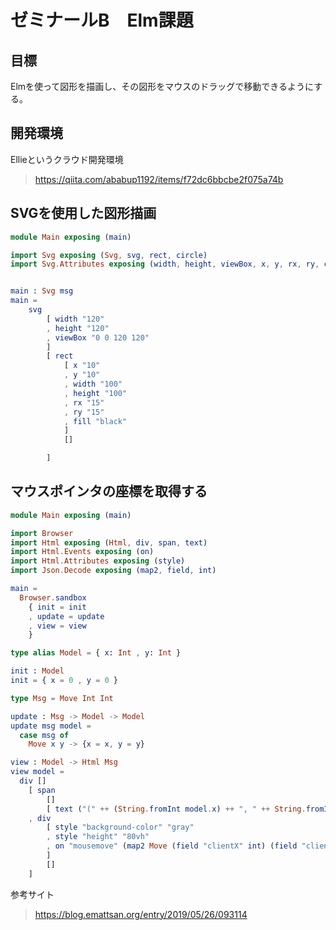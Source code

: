 # ゼミナールB　Elm課題
## 目標
Elmを使って図形を描画し、その図形をマウスのドラッグで移動できるようにする。

## 開発環境
Ellieというクラウド開発環境
> https://qiita.com/ababup1192/items/f72dc6bbcbe2f075a74b

## SVGを使用した図形描画
``` elm
module Main exposing (main)

import Svg exposing (Svg, svg, rect, circle)
import Svg.Attributes exposing (width, height, viewBox, x, y, rx, ry, cx, cy, r, fill)


main : Svg msg
main =
    svg
        [ width "120"
        , height "120"
        , viewBox "0 0 120 120"
        ]
        [ rect
            [ x "10"
            , y "10"
            , width "100"
            , height "100"
            , rx "15"
            , ry "15"
            , fill "black"
            ]
            []

        ]
```

## マウスポインタの座標を取得する
``` elm
module Main exposing (main)

import Browser
import Html exposing (Html, div, span, text)
import Html.Events exposing (on)
import Html.Attributes exposing (style)
import Json.Decode exposing (map2, field, int)

main =
  Browser.sandbox
    { init = init
    , update = update
    , view = view
    }

type alias Model = { x: Int , y: Int }

init : Model
init = { x = 0 , y = 0 }

type Msg = Move Int Int

update : Msg -> Model -> Model
update msg model =
  case msg of
    Move x y -> {x = x, y = y}

view : Model -> Html Msg
view model =
  div []
    [ span
        []
        [ text ("(" ++ (String.fromInt model.x) ++ ", " ++ String.fromInt model.y ++ ")") ]
    , div
        [ style "background-color" "gray"
        , style "height" "80vh"
        , on "mousemove" (map2 Move (field "clientX" int) (field "clientY" int))
        ]
        []
    ]
```

参考サイト
> https://blog.emattsan.org/entry/2019/05/26/093114
